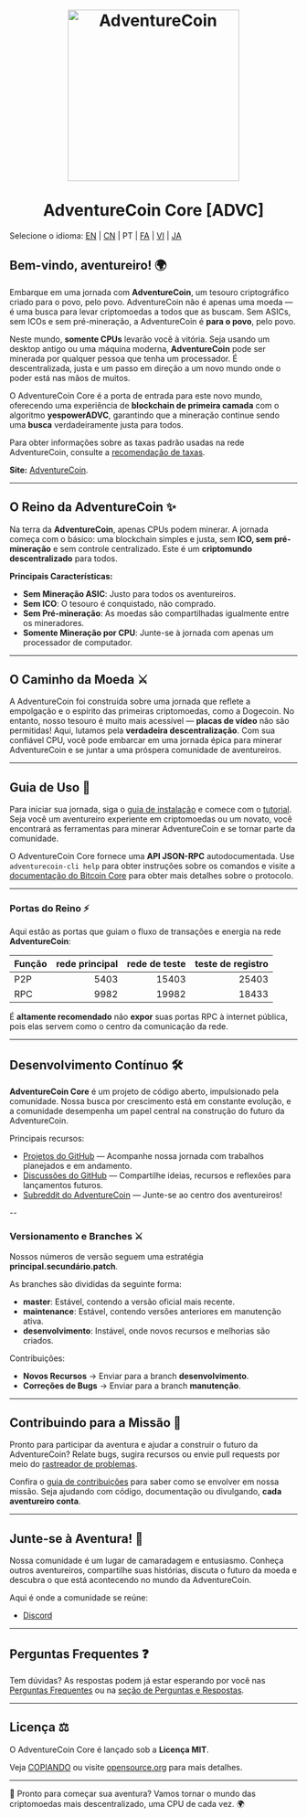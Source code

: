 <h1 align="center">
<img src="https://i.imgur.com/uktT3CY.png" alt="AdventureCoin" width="300"/>
<br/><br/>
AdventureCoin Core [ADVC]
</h1>

Selecione o idioma: [EN](/README.md) | [CN](./README_zh_CN.md) | PT | [FA](./README_fa_IR.md) | [VI](./README_vi_VN.md) | [JA](./README_ja_JP.md)

## Bem-vindo, aventureiro! 🌍
Embarque em uma jornada com **AdventureCoin**, um tesouro criptográfico criado para o povo, pelo povo. AdventureCoin não é apenas uma moeda — é uma busca para levar criptomoedas a todos que as buscam. Sem ASICs, sem ICOs e sem pré-mineração, a AdventureCoin é **para o povo**, pelo povo.

Neste mundo, **somente CPUs** levarão você à vitória. Seja usando um desktop antigo ou uma máquina moderna, **AdventureCoin** pode ser minerada por qualquer pessoa que tenha um processador. É descentralizada, justa e um passo em direção a um novo mundo onde o poder está nas mãos de muitos.

O AdventureCoin Core é a porta de entrada para este novo mundo, oferecendo uma experiência de **blockchain de primeira camada** com o algoritmo **yespowerADVC**, garantindo que a mineração continue sendo uma **busca** verdadeiramente justa para todos.

Para obter informações sobre as taxas padrão usadas na rede AdventureCoin, consulte a [recomendação de taxas](doc/fee-recommendation.md).

**Site:** [AdventureCoin](https://www.adventurecoin.quest/).

---

## O Reino da AdventureCoin ✨

Na terra da **AdventureCoin**, apenas CPUs podem minerar. A jornada começa com o básico: uma blockchain simples e justa, sem **ICO, sem pré-mineração** e sem controle centralizado. Este é um **criptomundo descentralizado** para todos.

**Principais Características:**
- **Sem Mineração ASIC**: Justo para todos os aventureiros.
- **Sem ICO**: O tesouro é conquistado, não comprado.
- **Sem Pré-mineração**: As moedas são compartilhadas igualmente entre os mineradores.
- **Somente Mineração por CPU**: Junte-se à jornada com apenas um processador de computador.

---

## O Caminho da Moeda ⚔️

A AdventureCoin foi construída sobre uma jornada que reflete a empolgação e o espírito das primeiras criptomoedas, como a Dogecoin. No entanto, nosso tesouro é muito mais acessível — **placas de vídeo** não são permitidas! Aqui, lutamos pela **verdadeira descentralização**. Com sua confiável CPU, você pode embarcar em uma jornada épica para minerar AdventureCoin e se juntar a uma próspera comunidade de aventureiros.

---

## Guia de Uso 🧭

Para iniciar sua jornada, siga o [guia de instalação](INSTALL.md) e comece com o [tutorial](doc/getting-started.md). Seja você um aventureiro experiente em criptomoedas ou um novato, você encontrará as ferramentas para minerar AdventureCoin e se tornar parte da comunidade.

O AdventureCoin Core fornece uma **API JSON-RPC** autodocumentada. Use `adventurecoin-cli help` para obter instruções sobre os comandos e visite a [documentação do Bitcoin Core](https://developer.bitcoin.org/reference/rpc/) para obter mais detalhes sobre o protocolo.

---

### Portas do Reino ⚡

Aqui estão as portas que guiam o fluxo de transações e energia na rede **AdventureCoin**:

| Função | rede principal | rede de teste | teste de registro |
| :------- | ------: | ------: | ------: |
| P2P | 5403 | 15403 | 25403 |
| RPC | 9982 | 19982 | 18433 |

É **altamente recomendado** não **expor** suas portas RPC à internet pública, pois elas servem como o centro da comunicação da rede.

---

## Desenvolvimento Contínuo 🛠️

**AdventureCoin Core** é um projeto de código aberto, impulsionado pela comunidade. Nossa busca por crescimento está em constante evolução, e a comunidade desempenha um papel central na construção do futuro da AdventureCoin.

Principais recursos:
- [Projetos do GitHub](https://github.com/AdventureCoin-ADVC/AdventureCoin/projects) — Acompanhe nossa jornada com trabalhos planejados e em andamento.
- [Discussões do GitHub](https://github.com/AdventureCoin-ADVC/AdventureCoin/discussions) — Compartilhe ideias, recursos e reflexões para lançamentos futuros.
- [Subreddit do AdventureCoin](https://www.reddit.com/r/AdventureCoin/) — Junte-se ao centro dos aventureiros!

--

### Versionamento e Branches ⚔️

Nossos números de versão seguem uma estratégia **principal.secundário.patch**.

As branches são divididas da seguinte forma:
- **master**: Estável, contendo a versão oficial mais recente.
- **maintenance**: Estável, contendo versões anteriores em manutenção ativa.
- **desenvolvimento**: Instável, onde novos recursos e melhorias são criados.

Contribuições:
- **Novos Recursos** → Enviar para a branch **desenvolvimento**.
- **Correções de Bugs** → Enviar para a branch **manutenção**.

---

## Contribuindo para a Missão 🤝

Pronto para participar da aventura e ajudar a construir o futuro da AdventureCoin? Relate bugs, sugira recursos ou envie pull requests por meio do [rastreador de problemas](https://github.com/AdventureCoin-ADVC/AdventureCoin/issues/new?assignees=&labels=bug&template=bug_report.md&title=%5Bbug%5D+).

Confira o [guia de contribuições](CONTRIBUTING.md) para saber como se envolver em nossa missão. Seja ajudando com código, documentação ou divulgando, **cada aventureiro conta**.

---

## Junte-se à Aventura! 🌟

Nossa comunidade é um lugar de camaradagem e entusiasmo. Conheça outros aventureiros, compartilhe suas histórias, discuta o futuro da moeda e descubra o que está acontecendo no mundo da AdventureCoin.

Aqui é onde a comunidade se reúne:
- [Discord](https://discord.gg/4TfdDpgkbN)

---

## Perguntas Frequentes ❓

Tem dúvidas? As respostas podem já estar esperando por você nas [Perguntas Frequentes](doc/FAQ.md) ou na [seção de Perguntas e Respostas](https://github.com/AdventureCoin-ADVC/AdventureCoin/discussions/categories/q-a).

---

## Licença ⚖️

O AdventureCoin Core é lançado sob a **Licença MIT**.

Veja [COPIANDO](COPIANDO) ou visite [opensource.org](https://opensource.org/licenses/MIT) para mais detalhes.

---

🚀 Pronto para começar sua aventura? Vamos tornar o mundo das criptomoedas mais descentralizado, uma CPU de cada vez. 🌍